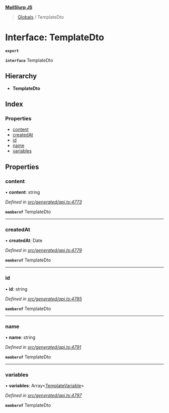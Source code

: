 **[MailSlurp JS](../README.md)**

> [Globals](../README.md) / TemplateDto

# Interface: TemplateDto

**`export`** 

**`interface`** TemplateDto

## Hierarchy

* **TemplateDto**

## Index

### Properties

* [content](templatedto.md#content)
* [createdAt](templatedto.md#createdat)
* [id](templatedto.md#id)
* [name](templatedto.md#name)
* [variables](templatedto.md#variables)

## Properties

### content

•  **content**: string

*Defined in [src/generated/api.ts:4773](https://github.com/mailslurp/mailslurp-client/blob/e4d4355/src/generated/api.ts#L4773)*

**`memberof`** TemplateDto

___

### createdAt

•  **createdAt**: Date

*Defined in [src/generated/api.ts:4779](https://github.com/mailslurp/mailslurp-client/blob/e4d4355/src/generated/api.ts#L4779)*

**`memberof`** TemplateDto

___

### id

•  **id**: string

*Defined in [src/generated/api.ts:4785](https://github.com/mailslurp/mailslurp-client/blob/e4d4355/src/generated/api.ts#L4785)*

**`memberof`** TemplateDto

___

### name

•  **name**: string

*Defined in [src/generated/api.ts:4791](https://github.com/mailslurp/mailslurp-client/blob/e4d4355/src/generated/api.ts#L4791)*

**`memberof`** TemplateDto

___

### variables

•  **variables**: Array\<[TemplateVariable](../modules/templatevariable.md)>

*Defined in [src/generated/api.ts:4797](https://github.com/mailslurp/mailslurp-client/blob/e4d4355/src/generated/api.ts#L4797)*

**`memberof`** TemplateDto
